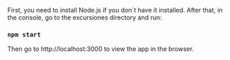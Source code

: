 First, you need to install Node.js if you don´t have it installed.
After that, in the console, go to the excursiones directory and run:

### `npm start`

Then go to http://localhost:3000 to view the app in the browser.
